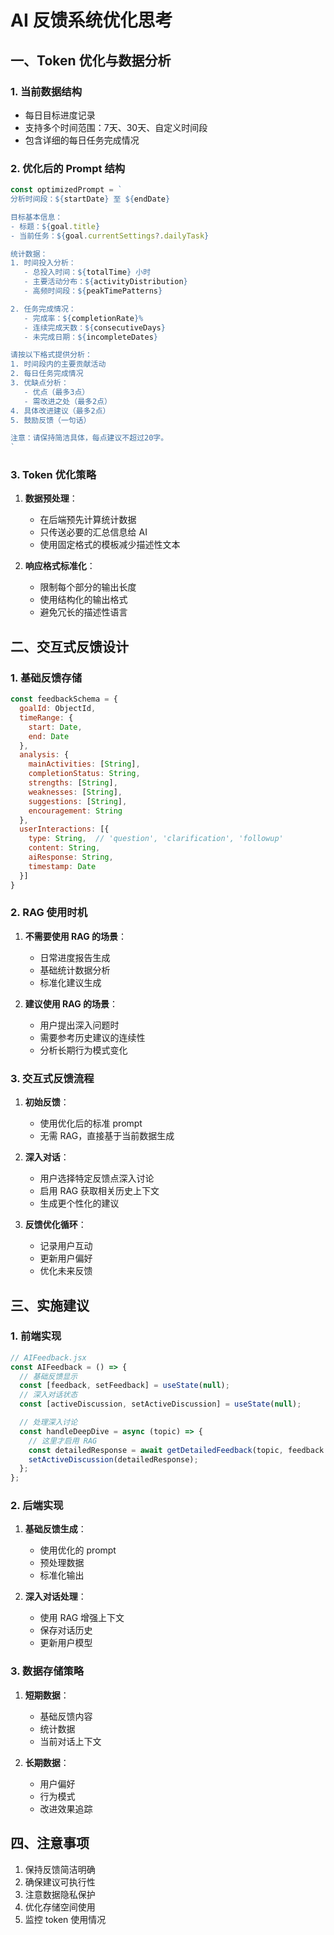 # AI 反馈系统优化思考

## 一、Token 优化与数据分析

### 1. 当前数据结构
- 每日目标进度记录
- 支持多个时间范围：7天、30天、自定义时间段
- 包含详细的每日任务完成情况

### 2. 优化后的 Prompt 结构
```javascript
const optimizedPrompt = `
分析时间段：${startDate} 至 ${endDate}

目标基本信息：
- 标题：${goal.title}
- 当前任务：${goal.currentSettings?.dailyTask}

统计数据：
1. 时间投入分析：
   - 总投入时间：${totalTime} 小时
   - 主要活动分布：${activityDistribution}
   - 高频时间段：${peakTimePatterns}

2. 任务完成情况：
   - 完成率：${completionRate}%
   - 连续完成天数：${consecutiveDays}
   - 未完成日期：${incompleteDates}

请按以下格式提供分析：
1. 时间段内的主要贡献活动
2. 每日任务完成情况
3. 优缺点分析：
   - 优点（最多3点）
   - 需改进之处（最多2点）
4. 具体改进建议（最多2点）
5. 鼓励反馈（一句话）

注意：请保持简洁具体，每点建议不超过20字。
`
```

### 3. Token 优化策略
1. **数据预处理**：
   - 在后端预先计算统计数据
   - 只传送必要的汇总信息给 AI
   - 使用固定格式的模板减少描述性文本

2. **响应格式标准化**：
   - 限制每个部分的输出长度
   - 使用结构化的输出格式
   - 避免冗长的描述性语言

## 二、交互式反馈设计

### 1. 基础反馈存储
```javascript
const feedbackSchema = {
  goalId: ObjectId,
  timeRange: {
    start: Date,
    end: Date
  },
  analysis: {
    mainActivities: [String],
    completionStatus: String,
    strengths: [String],
    weaknesses: [String],
    suggestions: [String],
    encouragement: String
  },
  userInteractions: [{
    type: String,  // 'question', 'clarification', 'followup'
    content: String,
    aiResponse: String,
    timestamp: Date
  }]
}
```

### 2. RAG 使用时机
1. **不需要使用 RAG 的场景**：
   - 日常进度报告生成
   - 基础统计数据分析
   - 标准化建议生成

2. **建议使用 RAG 的场景**：
   - 用户提出深入问题时
   - 需要参考历史建议的连续性
   - 分析长期行为模式变化

### 3. 交互式反馈流程
1. **初始反馈**：
   - 使用优化后的标准 prompt
   - 无需 RAG，直接基于当前数据生成

2. **深入对话**：
   - 用户选择特定反馈点深入讨论
   - 启用 RAG 获取相关历史上下文
   - 生成更个性化的建议

3. **反馈优化循环**：
   - 记录用户互动
   - 更新用户偏好
   - 优化未来反馈

## 三、实施建议

### 1. 前端实现
```javascript
// AIFeedback.jsx
const AIFeedback = () => {
  // 基础反馈显示
  const [feedback, setFeedback] = useState(null);
  // 深入对话状态
  const [activeDiscussion, setActiveDiscussion] = useState(null);

  // 处理深入讨论
  const handleDeepDive = async (topic) => {
    // 这里才启用 RAG
    const detailedResponse = await getDetailedFeedback(topic, feedback.id);
    setActiveDiscussion(detailedResponse);
  };
};
```

### 2. 后端实现
1. **基础反馈生成**：
   - 使用优化的 prompt
   - 预处理数据
   - 标准化输出

2. **深入对话处理**：
   - 使用 RAG 增强上下文
   - 保存对话历史
   - 更新用户模型

### 3. 数据存储策略
1. **短期数据**：
   - 基础反馈内容
   - 统计数据
   - 当前对话上下文

2. **长期数据**：
   - 用户偏好
   - 行为模式
   - 改进效果追踪

## 四、注意事项
1. 保持反馈简洁明确
2. 确保建议可执行性
3. 注意数据隐私保护
4. 优化存储空间使用
5. 监控 token 使用情况